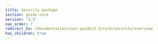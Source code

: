 ```yaml
---
title: Security package
section: guide-core
version: '2.3'
nav_order: 7
redirect_to: /documentation/user-guide/2.3/core/security/overview
has_children: true
---
```

